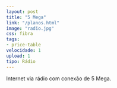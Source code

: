 ```yaml
---
layout: post
title: "5 Mega"
link: "/planos.html"
image: "radio.jpg"
css: fibra
tags:
- price-table
velocidade: 1
upload: 1
tipo: Rádio
---
```


Internet via rádio com conexão de 5 Mega.